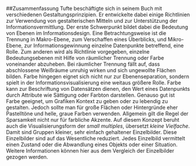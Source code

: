 ##Zusammenfassung
Tufte beschäftigte sich in seinem Buch mit verschiedenen Gestaltungsprinzipien. Er entwickelte dabei einige Richtlinien zur Verwendung von gestalterischen Mitteln und zur Unterstützung der Informationsvermittlung. 
Der erste Schwerpunkt bildet dabei die Bedeutung von Ebenen im Informationsdesign. Eine Betrachtungsweise ist die Trennung in Makro-Ebene, zum Verschaffen eines Überblicks, und Mikro-Ebene, zur Informationsgewinnung einzelne Datenpunkte betreffend, eine Rolle. Zum anderen wird als Richtlinie vorgegeben, einzelne Bedeutungsebenen mit Hilfe von räumlicher Trennung oder Farbe voneinander abzuheben. Bei räumlicher Trennung fällt auf, dass abschlossene Weißräume unruhig wirken und sich ungewollte Flächen bilden. Farbe hingegen eignet sich nicht nur zur Ebenenseparation, sondern spielt in der Informationsvisualisierung eine weitaus größere Rolle. Farbe kann zur Beschriftung von Datensätzen dienen, den Wert eines Datenpunkts durch Attribute wie Sättigung oder Farbton darstellen. Genauso gut ist Farbe geeignet, um Grafiken Kontext zu geben oder zu lebendig zu gestalten. Jedoch sollte man für große Flächen oder Hintergründe eher Pastelltöne und helle, graue Farben verwenden. Allgemein gilt die Regel der Sparsamkeit nicht nur für farbliche Akzente. 
Auf diesem Konzept beruht auch die Visualisierungsform der _small multiples_, übersetzt _kleine Vielfache_. Damit sind Gruppen kleiner, sehr einfach gehaltener Einzelbilder. Diese Einzelbilder sind auf das Wesentliche reduziert. Jedes Einzelbild vermittelt einen Zustand oder die Abwandlung eines Objekts oder einer Situation. Weitere Informationen können hier aus dem Vergleich der Einzelbilder gezogen werden.